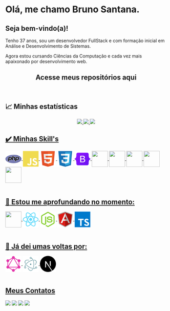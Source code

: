 # Olá, me chamo Bruno Santana.
## Seja bem-vindo(a)!

<p>Tenho 37 anos, sou um desenvolvedor FullStack e com formação inicial em Análise e  Desenvolvimento de Sistemas.</p> 
<p>Agora estou cursando Ciências da Computação e cada vez mais apaixonado por desenvolvimento web.</p>

<div align='center'>
  <h2>
    <a
    target="_blank"
    style="text-decoration: none"
    href="https://github.com/bruno-santana-github?tab=stars"
    >Acesse meus repositórios aqui</a>
  </h2>
</div>

<br>

## :chart_with_upwards_trend: Minhas estatísticas

<div align="center">
  <a href="https://github.com/bruno-santana-github">
  <section>
  <img height="160em" src="https://github-readme-stats.vercel.app/api?username=bruno-santana-   github&show_icons=true&theme=dark&include_all_commits=true&count_private=true"/>
  <img height="160em" src="https://github-readme-stats.vercel.app/api/top-langs/?username=bruno-santana-github&layout=compact&langs_count=7&theme=dark"/>
  <img height='160em' src='https://github-readme-streak-stats.herokuapp.com?user=bruno-santana-github&theme=dark&date_format=j%20M%5B%20Y%5D&fire=DD0000&ring=52DD81&dates=52DD81&stroke=ABCFDD' />
  </section>
</div>


## ✔️ Minhas Skill's

<div>
  <img align="center"  height="50" width="50" src="https://raw.githubusercontent.com/devicons/devicon/master/icons/php/php-original.svg"/>
  
  <img align="center"  height="50" width="50" src="https://raw.githubusercontent.com/devicons/devicon/master/icons/javascript/javascript-plain.svg"/>
  <img align="center"  height="50" width="50" src="https://raw.githubusercontent.com/devicons/devicon/master/icons/html5/html5-original.svg"/>
  <img align="center"  height="50" width="50" src="https://raw.githubusercontent.com/devicons/devicon/master/icons/css3/css3-original.svg"/>
  <img align="center"  height="50" width="50" src="https://raw.githubusercontent.com/devicons/devicon/master/icons/bootstrap/bootstrap-original.svg"/>
  <img align="center"  height="50" width="50" src="https://cdn.jsdelivr.net/gh/devicons/devicon/icons/sass/sass-original.svg" />
  <img align="center"  height="50" width="50" src="https://cdn.jsdelivr.net/gh/devicons/devicon/icons/flutter/flutter-original.svg" />
  <img align="center"  height="50" width="50" src="https://cdn.jsdelivr.net/gh/devicons/devicon/icons/git/git-original.svg" />
  <img align="center"  height="50" width="50" src="https://cdn.jsdelivr.net/gh/devicons/devicon/icons/docker/docker-original.svg" />
  <img align="center"  height="50" width="50" src="https://cdn.jsdelivr.net/gh/devicons/devicon/icons/vscode/vscode-original.svg" />
</div>
<br>

## :rocket: Estou me aprofundando no momento:
  
<div>
  <img align="center"  height="50" width="50" src="https://user-images.githubusercontent.com/108142878/205117966-f1d99b12-7767-4298-b5e8-c3ddc64b4f82.png"/>
  <img align="center"  height="50" width="50" src="https://raw.githubusercontent.com/devicons/devicon/master/icons/react/react-original.svg"/>
  <img align="center"  height="50" width="50" src="https://raw.githubusercontent.com/devicons/devicon/master/icons/nodejs/nodejs-original.svg"/>
  <img align="center"  height="50" width="50" src="https://raw.githubusercontent.com/devicons/devicon/master/icons/angularjs/angularjs-original.svg"/>
  <img align="center"  height="50" width="50" src="https://raw.githubusercontent.com/devicons/devicon/master/icons/typescript/typescript-original.svg"/>
</div>
<br>
  
## :mag_right: Já dei umas voltas por:
  
<div>
  <img align="center"  height="50" width="50" src="https://raw.githubusercontent.com/devicons/devicon/master/icons/graphql/graphql-plain.svg"/>
  <img align="center"  height="50" width="50" src="https://raw.githubusercontent.com/devicons/devicon/master/icons/electron/electron-original.svg"/>
  <img align="center"  height="50" width="50" src="https://raw.githubusercontent.com/devicons/devicon/master/icons/nextjs/nextjs-original.svg"/>
  
</div>
<br>

## Meus Contatos
  <a href="mailto:brunomoraes.bm.bm@gmail.com"><img src="https://img.shields.io/badge/Gmail-D14836?style=for-the-badge&logo=gmail&logoColor=white" target="_blank"></a> 
  <a href="https://www.linkedin.com/in/bruno-santana-moraes/" target="_blank"><img src="https://img.shields.io/badge/-LinkedIn-%230077B5?style=for-the-badge&logo=linkedin&logoColor=white" target="_blank"></a>
  <a href="https://www.facebook.com/falcao.moraes"><img src="https://img.shields.io/badge/Facebook-1877F2?style=for-the-badge&logo=facebook&logoColor=white" target="_blank"></a>
  <a href="https://www.instagram.com/bm_bruno08/"><img src="https://img.shields.io/badge/Instagram-E4405F?style=for-the-badge&logo=instagram&logoColor=white" target="_blank"></a>
  
